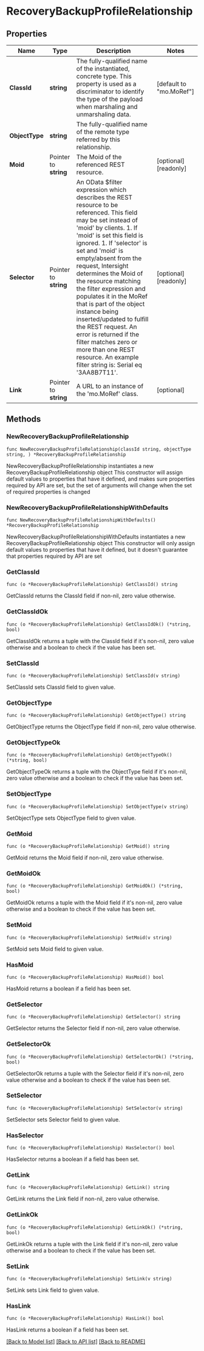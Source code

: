 # RecoveryBackupProfileRelationship

## Properties

Name | Type | Description | Notes
------------ | ------------- | ------------- | -------------
**ClassId** | **string** | The fully-qualified name of the instantiated, concrete type. This property is used as a discriminator to identify the type of the payload when marshaling and unmarshaling data. | [default to "mo.MoRef"]
**ObjectType** | **string** | The fully-qualified name of the remote type referred by this relationship. | 
**Moid** | Pointer to **string** | The Moid of the referenced REST resource. | [optional] [readonly] 
**Selector** | Pointer to **string** | An OData $filter expression which describes the REST resource to be referenced. This field may be set instead of &#39;moid&#39; by clients. 1. If &#39;moid&#39; is set this field is ignored. 1. If &#39;selector&#39; is set and &#39;moid&#39; is empty/absent from the request, Intersight determines the Moid of the resource matching the filter expression and populates it in the MoRef that is part of the object instance being inserted/updated to fulfill the REST request. An error is returned if the filter matches zero or more than one REST resource. An example filter string is: Serial eq &#39;3AA8B7T11&#39;. | [optional] [readonly] 
**Link** | Pointer to **string** | A URL to an instance of the &#39;mo.MoRef&#39; class. | [optional] 

## Methods

### NewRecoveryBackupProfileRelationship

`func NewRecoveryBackupProfileRelationship(classId string, objectType string, ) *RecoveryBackupProfileRelationship`

NewRecoveryBackupProfileRelationship instantiates a new RecoveryBackupProfileRelationship object
This constructor will assign default values to properties that have it defined,
and makes sure properties required by API are set, but the set of arguments
will change when the set of required properties is changed

### NewRecoveryBackupProfileRelationshipWithDefaults

`func NewRecoveryBackupProfileRelationshipWithDefaults() *RecoveryBackupProfileRelationship`

NewRecoveryBackupProfileRelationshipWithDefaults instantiates a new RecoveryBackupProfileRelationship object
This constructor will only assign default values to properties that have it defined,
but it doesn't guarantee that properties required by API are set

### GetClassId

`func (o *RecoveryBackupProfileRelationship) GetClassId() string`

GetClassId returns the ClassId field if non-nil, zero value otherwise.

### GetClassIdOk

`func (o *RecoveryBackupProfileRelationship) GetClassIdOk() (*string, bool)`

GetClassIdOk returns a tuple with the ClassId field if it's non-nil, zero value otherwise
and a boolean to check if the value has been set.

### SetClassId

`func (o *RecoveryBackupProfileRelationship) SetClassId(v string)`

SetClassId sets ClassId field to given value.


### GetObjectType

`func (o *RecoveryBackupProfileRelationship) GetObjectType() string`

GetObjectType returns the ObjectType field if non-nil, zero value otherwise.

### GetObjectTypeOk

`func (o *RecoveryBackupProfileRelationship) GetObjectTypeOk() (*string, bool)`

GetObjectTypeOk returns a tuple with the ObjectType field if it's non-nil, zero value otherwise
and a boolean to check if the value has been set.

### SetObjectType

`func (o *RecoveryBackupProfileRelationship) SetObjectType(v string)`

SetObjectType sets ObjectType field to given value.


### GetMoid

`func (o *RecoveryBackupProfileRelationship) GetMoid() string`

GetMoid returns the Moid field if non-nil, zero value otherwise.

### GetMoidOk

`func (o *RecoveryBackupProfileRelationship) GetMoidOk() (*string, bool)`

GetMoidOk returns a tuple with the Moid field if it's non-nil, zero value otherwise
and a boolean to check if the value has been set.

### SetMoid

`func (o *RecoveryBackupProfileRelationship) SetMoid(v string)`

SetMoid sets Moid field to given value.

### HasMoid

`func (o *RecoveryBackupProfileRelationship) HasMoid() bool`

HasMoid returns a boolean if a field has been set.

### GetSelector

`func (o *RecoveryBackupProfileRelationship) GetSelector() string`

GetSelector returns the Selector field if non-nil, zero value otherwise.

### GetSelectorOk

`func (o *RecoveryBackupProfileRelationship) GetSelectorOk() (*string, bool)`

GetSelectorOk returns a tuple with the Selector field if it's non-nil, zero value otherwise
and a boolean to check if the value has been set.

### SetSelector

`func (o *RecoveryBackupProfileRelationship) SetSelector(v string)`

SetSelector sets Selector field to given value.

### HasSelector

`func (o *RecoveryBackupProfileRelationship) HasSelector() bool`

HasSelector returns a boolean if a field has been set.

### GetLink

`func (o *RecoveryBackupProfileRelationship) GetLink() string`

GetLink returns the Link field if non-nil, zero value otherwise.

### GetLinkOk

`func (o *RecoveryBackupProfileRelationship) GetLinkOk() (*string, bool)`

GetLinkOk returns a tuple with the Link field if it's non-nil, zero value otherwise
and a boolean to check if the value has been set.

### SetLink

`func (o *RecoveryBackupProfileRelationship) SetLink(v string)`

SetLink sets Link field to given value.

### HasLink

`func (o *RecoveryBackupProfileRelationship) HasLink() bool`

HasLink returns a boolean if a field has been set.


[[Back to Model list]](../README.md#documentation-for-models) [[Back to API list]](../README.md#documentation-for-api-endpoints) [[Back to README]](../README.md)


